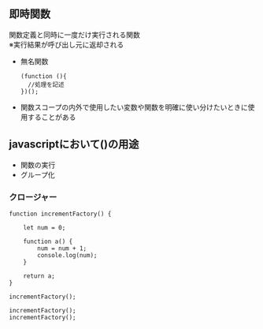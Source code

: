 ## 即時関数
関数定義と同時に一度だけ実行される関数  
※実行結果が呼び出し元に返却される

- 無名関数
  
      (function (){
        //処理を記述
      })();
- 関数スコープの内外で使用したい変数や関数を明確に使い分けたいときに使用することがある
## javascriptにおいて()の用途
- 関数の実行
- グループ化

### クロージャー

    function incrementFactory() {
        
        let num = 0;
    
        function a() {
            num = num + 1;
            console.log(num);
        }
    
        return a;
    }
    
    incrementFactory();
    
    incrementFactory();
    incrementFactory();
